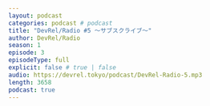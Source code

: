 ```yaml
---
layout: podcast
categories: podcast # podcast
title: "DevRel/Radio #5 〜サブスクライブ〜"
author: DevRel/Radio
season: 1
episode: 3
episodeType: full
explicit: false # true | false
audio: https://devrel.tokyo/podcast/DevRel-Radio-5.mp3
length: 3658
podcast: true
---
```

